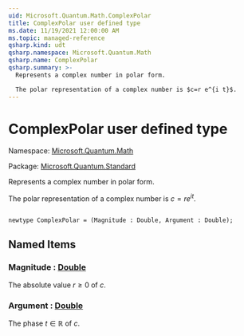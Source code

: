 ```yaml
---
uid: Microsoft.Quantum.Math.ComplexPolar
title: ComplexPolar user defined type
ms.date: 11/19/2021 12:00:00 AM
ms.topic: managed-reference
qsharp.kind: udt
qsharp.namespace: Microsoft.Quantum.Math
qsharp.name: ComplexPolar
qsharp.summary: >-
  Represents a complex number in polar form.

  The polar representation of a complex number is $c=r e^{i t}$.
---
```


# ComplexPolar user defined type

Namespace: [Microsoft.Quantum.Math](xref:Microsoft.Quantum.Math)

Package: [Microsoft.Quantum.Standard](https://nuget.org/packages/Microsoft.Quantum.Standard)


Represents a complex number in polar form.The polar representation of a complex number is $c=r e^{i t}$.

```qsharp

newtype ComplexPolar = (Magnitude : Double, Argument : Double);
```



## Named Items

### Magnitude : [Double](xref:microsoft.quantum.qsharp.valueliterals#double-literals)

The absolute value $r \ge 0$ of $c$.
### Argument : [Double](xref:microsoft.quantum.qsharp.valueliterals#double-literals)

The phase $t \in \mathbb R$ of $c$.